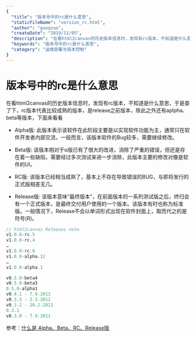 ```yaml
---
{
  "title": "版本号中的rc是什么意思",
  "staticFileName": "version_rc.html",
  "author": "guoqzuo",
  "createDate": "2019/11/05",
  "description": "在看html2canvas的历史版本信息时，发现有rc版本，不知道是什么意思，于是查了下，rc版本代表比较成熟的版本，是release之前版本，除此之外还有aplpha、beta等版本，下面来看看",
  "keywords": "版本号中的rc是什么意思",
  "category": "运维部署与版本控制"
}
---
```


# 版本号中的rc是什么意思

在看html2canvas的历史版本信息时，发现有rc版本，不知道是什么意思，于是查了下，rc版本代表比较成熟的版本，是release之前版本，除此之外还有aplpha、beta等版本，下面来看看

- Alpha版: 此版本表示该软件在此阶段主要是以实现软件功能为主，通常只在软件开发者内部交流，一般而言，该版本软件的Bug较多，需要继续修改。

- Beta版: 该版本相对于α版已有了很大的改进，消除了严重的错误，但还是存在着一些缺陷，需要经过多次测试来进一步消除，此版本主要的修改对像是软件的UI。

- RC版: 该版本已经相当成熟了，基本上不存在导致错误的BUG，与即将发行的正式版相差无几。

- Release版: 该版本意味“最终版本”，在前面版本的一系列测试版之后，终归会有一个正式版本，是最终交付用户使用的一个版本。该版本有时也称为标准版。一般情况下，Release不会以单词形式出现在软件封面上，取而代之的是符号(R)。


```js
// html2canvas Releases note
v1.0.0-rc.5
v1.0.0-rc.4
…
v1.0.0-rc.0
v1.0.0-alpha.12
…
v1.0.0-alpha.1

v0.5.0-beta4
v0.5.0-beta3
0.5.0-alpha1
v0.4.1 - 7.9.2013
v0.3.3 - 2.3.2012
v0.3.2 - 20.2.2012
0.3.1
v0.3.0 - 7.9.2011
```

参考：[什么是 Alpha、Beta、RC、Release版](https://www.cnblogs.com/lanmiao/articles/2184282.html)